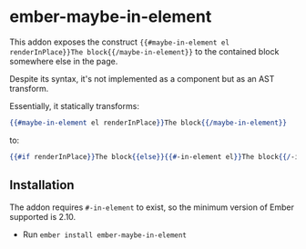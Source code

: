 # ember-maybe-in-element

This addon exposes the construct `{{#maybe-in-element el renderInPlace}}The block{{/maybe-in-element}}` to the contained block somewhere else in the page.

Despite its syntax, it's not implemented as a component but as an AST transform.

Essentially, it statically transforms:

```hbs
{{#maybe-in-element el renderInPlace}}The block{{/maybe-in-element}}
```

to:

```hbs
{{#if renderInPlace}}The block{{else}}{{#-in-element el}}The block{{/-in-element}}{{/if}}
```

## Installation

The addon requires `#-in-element` to exist, so the minimum version of Ember supported is 2.10.


* Run `ember install ember-maybe-in-element`


